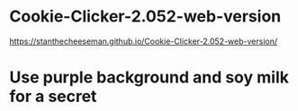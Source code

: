 # Cookie-Clicker-2.052-web-version

https://stanthecheeseman.github.io/Cookie-Clicker-2.052-web-version/

# Use purple background and soy milk for a secret 
